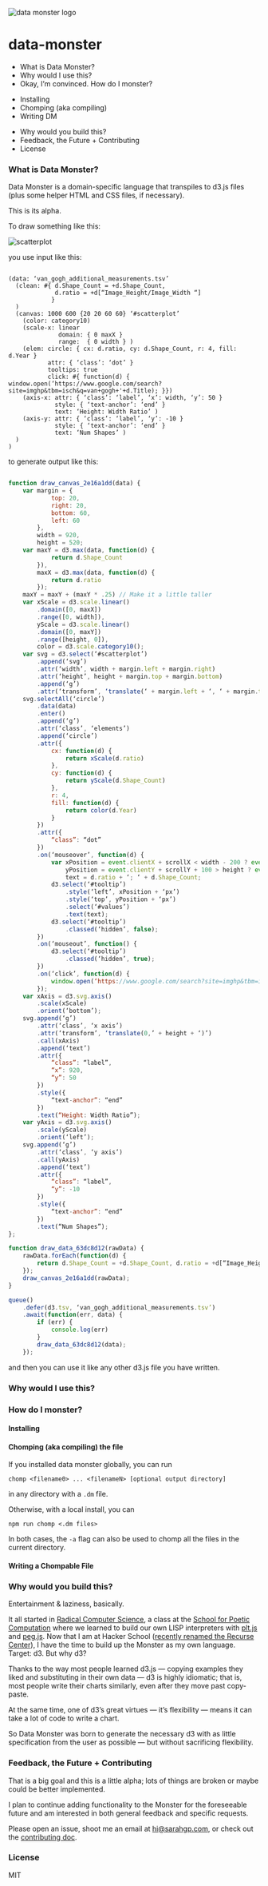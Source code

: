 ![data monster logo](/img/data_monster_logo.png)

data-monster
============

*  What is Data Monster?
*  Why would I use this?
*  Okay, I’m convinced. How do I monster?
  - Installing
  - Chomping (aka compiling)
  - Writing DM
*  Why would you build this?
*  Feedback, the Future + Contributing
*  License

### What is Data Monster?

Data Monster is a domain-specific language that transpiles to d3.js files (plus some helper HTML and CSS files, if necessary).

This is its alpha.

To draw something like this:

![scatterplot](/img/scatterplot.png)

you use input like this:

```

(data: ‘van_gogh_additional_measurements.tsv’
  (clean: #{ d.Shape_Count = +d.Shape_Count,
             d.ratio = +d[“Image_Height/Image_Width “]                    
            }
  )
  (canvas: 1000 600 {20 20 60 60} ‘#scatterplot’
    (color: category10)
    (scale-x: linear 
              domain: { 0 maxX } 
              range:  { 0 width } ) 
    (elem: circle: { cx: d.ratio, cy: d.Shape_Count, r: 4, fill: d.Year }
           attr: { ‘class’: ‘dot’ }
           tooltips: true
           click: #{ function(d) { window.open(‘https://www.google.com/search?site=imghp&tbm=isch&q=van+gogh+'+d.Title); }})
    (axis-x: attr: { ‘class’: ‘label’, ‘x’: width, ‘y’: 50 }
             style: { ‘text-anchor’: ‘end’ }
             text: ‘Height: Width Ratio’ )
    (axis-y: attr: { ‘class’: ‘label’, ‘y’: -10 }
             style: { ‘text-anchor’: ‘end’ }
             text: ‘Num Shapes’ )
  )
)

```
to generate output like this:

```javascript

function draw_canvas_2e16a1dd(data) {
    var margin = {
            top: 20,
            right: 20,
            bottom: 60,
            left: 60
        },
        width = 920,
        height = 520;
    var maxY = d3.max(data, function(d) {
            return d.Shape_Count
        }),
        maxX = d3.max(data, function(d) {
            return d.ratio
        });
    maxY = maxY + (maxY * .25) // Make it a little taller 
    var xScale = d3.scale.linear()
        .domain([0, maxX])
        .range([0, width]),
        yScale = d3.scale.linear()
        .domain([0, maxY])
        .range([height, 0]),
        color = d3.scale.category10();
    var svg = d3.select(‘#scatterplot’)
        .append(‘svg’)
        .attr(‘width’, width + margin.left + margin.right)
        .attr(‘height’, height + margin.top + margin.bottom)
        .append(‘g’)
        .attr(‘transform’, ‘translate(‘ + margin.left + ‘, ‘ + margin.top + ‘)’);
    svg.selectAll(‘circle’)
        .data(data)
        .enter()
        .append(‘g’)
        .attr(‘class’, ‘elements’)
        .append(‘circle’)
        .attr({
            cx: function(d) {
                return xScale(d.ratio)
            },
            cy: function(d) {
                return yScale(d.Shape_Count)
            },
            r: 4,
            fill: function(d) {
                return color(d.Year)
            }
        })
        .attr({
            “class”: “dot”
        })
        .on(‘mouseover’, function(d) {
            var xPosition = event.clientX + scrollX < width - 200 ? event.clientX + scrollX : event.clientX + scrollX - 200,
                yPosition = event.clientY + scrollY + 100 > height ? event.clientY + scrollY - 25 : event.clientY + scrollY + 5,
                text = d.ratio + ‘; ‘ + d.Shape_Count;
            d3.select(‘#tooltip’)
                .style(‘left’, xPosition + ‘px’)
                .style(‘top’, yPosition + ‘px’)
                .select(‘#values’)
                .text(text);
            d3.select(‘#tooltip’)
                .classed(‘hidden’, false);
        })
        .on(‘mouseout’, function() {
            d3.select(‘#tooltip’)
                .classed(‘hidden’, true);
        })
        .on(‘click’, function(d) {
            window.open(‘https://www.google.com/search?site=imghp&tbm=isch&q=van+gogh+' + d.Title);
        });
    var xAxis = d3.svg.axis()
        .scale(xScale)
        .orient(‘bottom’);
    svg.append(‘g’)
        .attr(‘class’, ‘x axis’)
        .attr(‘transform’, ‘translate(0,’ + height + ‘)’)
        .call(xAxis)
        .append(‘text’)
        .attr({
            “class”: “label”,
            “x”: 920,
            “y”: 50
        })
        .style({
            “text-anchor”: “end”
        })
        .text(“Height: Width Ratio”);
    var yAxis = d3.svg.axis()
        .scale(yScale)
        .orient(‘left’);
    svg.append(‘g’)
        .attr(‘class’, ‘y axis’)
        .call(yAxis)
        .append(‘text’)
        .attr({
            “class”: “label”,
            “y”: -10
        })
        .style({
            “text-anchor”: “end”
        })
        .text(“Num Shapes”);
};

function draw_data_63dc8d12(rawData) {
    rawData.forEach(function(d) {
        return d.Shape_Count = +d.Shape_Count, d.ratio = +d[“Image_Height/Image_Width “]
    });
    draw_canvas_2e16a1dd(rawData);
}

queue()
    .defer(d3.tsv, ‘van_gogh_additional_measurements.tsv’)
    .await(function(err, data) {
        if (err) {
            console.log(err)
        }
        draw_data_63dc8d12(data);
    });

```

and then you can use it like any other d3.js file you have written.


### Why would I use this?

### How do I monster?
#### Installing
#### Chomping (aka compiling) the file

If you installed data monster globally, you can run

```
chomp <filename0> ... <filenameN> [optional output directory] 
```
in any directory with a `.dm` file.

Otherwise, with a local install, you can 
```
npm run chomp <.dm files>
```

In both cases, the `-a` flag can also be used to chomp all the files in the current directory.

#### Writing a Chompable File

### Why would you build this?
Entertainment & laziness, basically.

It all started in [Radical Computer Science](http://radicalcomputerscience.tumblr.com/), a class at the [School for Poetic Computation](http://sfpc.io/) where we learned to build our own LISP interpreters with [plt.js](https://github.com/nasser/pltjs) and [peg.js](http://pegjs.org/). Now that I am at Hacker School ([recently renamed the Recurse Center](https://www.recurse.com/?redirected_from_hs=true)), I have the time to build up the Monster as my own language. Target: d3. But why d3?

Thanks to the way most people learned d3.js — copying examples they liked and substituting in their own data — d3 is highly idiomatic; that is, most people write their charts similarly, even after they move past copy-paste.

At the same time, one of d3’s great virtues — it’s flexibility — means it can take a lot of code to write a chart. 

So Data Monster was born to generate the necessary d3 with as little specification from the user as possible — but without sacrificing flexibility. 

### Feedback, the Future + Contributing

That is a big goal and this is a little alpha; lots of things are broken or maybe could be better implemented. 

I plan to continue adding functionality to the Monster for the foreseeable future and am interested in both general feedback and specific requests.

Please open an issue, shoot me an email at [hi@sarahgp.com](mailto:hi@sarahgp.com), or check out the [contributing doc](/contributing.md).


### License
MIT
